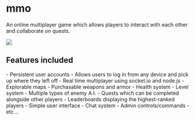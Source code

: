 # mmo
An online multiplayer game which allows players to interact with each other and collaborate on quests.

![](http://i.imgur.com/vQVsxHm.png)

<h2>Features included</h2>
- Persistent user accounts
 - Allows users to log in from any device and pick up where they left off
- Real time multiplayer using socket.io and node.js
- Explorable maps
- Purchasable weapons and armor
- Health system
- Level system
- Multiple types of enemy A.I.
- Quests which can be completed alongside other players
- Leaderboards displaying the highest-ranked players
- Simple user interface
- Chat system
- Admin controls/commands
- etc...

